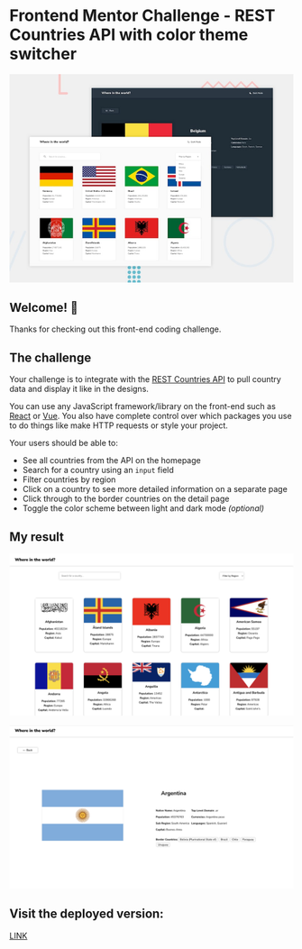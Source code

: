 # Frontend Mentor Challenge - REST Countries API with color theme switcher

![Design preview for the REST Countries API with color theme switcher coding challenge](./public/design/desktop-preview.jpg)

## Welcome! 👋

Thanks for checking out this front-end coding challenge.

## The challenge

Your challenge is to integrate with the [REST Countries API](https://restcountries.com) to pull country data and display it like in the designs.

You can use any JavaScript framework/library on the front-end such as [React](https://reactjs.org) or [Vue](https://vuejs.org). You also have complete control over which packages you use to do things like make HTTP requests or style your project.

Your users should be able to:

- See all countries from the API on the homepage
- Search for a country using an `input` field
- Filter countries by region
- Click on a country to see more detailed information on a separate page
- Click through to the border countries on the detail page
- Toggle the color scheme between light and dark mode *(optional)*


## My result

![Main Preview](./public/main.png)


![Detail Preview](./public/detail.png)


## Visit the deployed version:

[LINK](https://countries-app-topaz.vercel.app/)